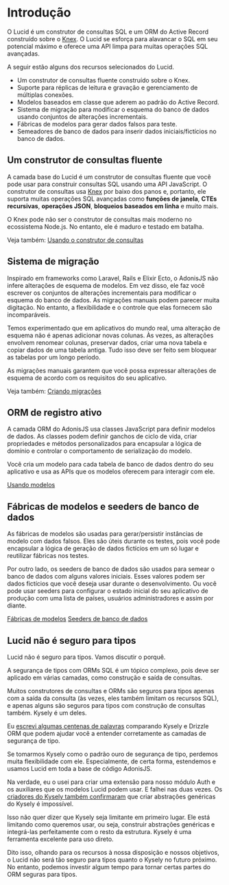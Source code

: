 # Introdução

O Lucid é um construtor de consultas SQL e um ORM do Active Record construído sobre o [Knex](https://knexjs.org/). O Lucid se esforça para alavancar o SQL em seu potencial máximo e oferece uma API limpa para muitas operações SQL avançadas.

A seguir estão alguns dos recursos selecionados do Lucid.

- Um construtor de consultas fluente construído sobre o Knex.
- Suporte para réplicas de leitura e gravação e gerenciamento de múltiplas conexões.
- Modelos baseados em classe que aderem ao padrão do Active Record.
- Sistema de migração para modificar o esquema do banco de dados usando conjuntos de alterações incrementais.
- Fábricas de modelos para gerar dados falsos para teste.
- Semeadores de banco de dados para inserir dados iniciais/fictícios no banco de dados.

## Um construtor de consultas fluente

A camada base do Lucid é um construtor de consultas fluente que você pode usar para construir consultas SQL usando uma API JavaScript. O construtor de consultas usa [Knex](https://knexjs.org/) por baixo dos panos e, portanto, ele suporta muitas operações SQL avançadas como **funções de janela**, **CTEs recursivas**, **operações JSON**, **bloqueios baseados em linha** e muito mais.

O Knex pode não ser o construtor de consultas mais moderno no ecossistema Node.js. No entanto, ele é maduro e testado em batalha.

Veja também: [Usando o construtor de consultas](./installation.md#basic-usage)

## Sistema de migração

Inspirado em frameworks como Laravel, Rails e Elixir Ecto, o AdonisJS não infere alterações de esquema de modelos. Em vez disso, ele faz você escrever os conjuntos de alterações incrementais para modificar o esquema do banco de dados. As migrações manuais podem parecer muita digitação. No entanto, a flexibilidade e o controle que elas fornecem são incomparáveis.

Temos experimentado que em aplicativos do mundo real, uma alteração de esquema não é apenas adicionar novas colunas. Às vezes, as alterações envolvem renomear colunas, preservar dados, criar uma nova tabela e copiar dados de uma tabela antiga. Tudo isso deve ser feito sem bloquear as tabelas por um longo período.

As migrações manuais garantem que você possa expressar alterações de esquema de acordo com os requisitos do seu aplicativo.

Veja também: [Criando migrações](../migrations/introduction.md)

## ORM de registro ativo

A camada ORM do AdonisJS usa classes JavaScript para definir modelos de dados. As classes podem definir ganchos de ciclo de vida, criar propriedades e métodos personalizados para encapsular a lógica de domínio e controlar o comportamento de serialização do modelo.

Você cria um modelo para cada tabela de banco de dados dentro do seu aplicativo e usa as APIs que os modelos oferecem para interagir com ele.

[Usando modelos](../models/introduction.md)

## Fábricas de modelos e seeders de banco de dados

As fábricas de modelos são usadas para gerar/persistir instâncias de modelo com dados falsos. Eles são úteis durante os testes, pois você pode encapsular a lógica de geração de dados fictícios em um só lugar e reutilizar fábricas nos testes.

Por outro lado, os seeders de banco de dados são usados ​​para semear o banco de dados com alguns valores iniciais. Esses valores podem ser dados fictícios que você deseja usar durante o desenvolvimento. Ou você pode usar seeders para configurar o estado inicial do seu aplicativo de produção com uma lista de países, usuários administradores e assim por diante.

[Fábricas de modelos](../models/model_factories.md)
[Seeders de banco de dados](./seeders.md)

## Lucid não é seguro para tipos

Lucid não é seguro para tipos. Vamos discutir o porquê.

A segurança de tipos com ORMs SQL é um tópico complexo, pois deve ser aplicado em várias camadas, como construção e saída de consultas.

Muitos construtores de consultas e ORMs são seguros para tipos apenas com a saída da consulta (às vezes, eles também limitam os recursos SQL), e apenas alguns são seguros para tipos com construção de consultas também. Kysely é um deles.

Eu [escrevi algumas centenas de palavras](https://github.com/thetutlage/meta/discussions/8) comparando Kysely e Drizzle ORM que podem ajudar você a entender corretamente as camadas de segurança de tipo.

Se tomarmos Kysely como o padrão ouro de segurança de tipo, perdemos muita flexibilidade com ele. Especialmente, de certa forma, estendemos e usamos Lucid em toda a base de código AdonisJS.

Na verdade, eu o usei para criar uma extensão para nosso módulo Auth e os auxiliares que os modelos Lucid podem usar. E falhei nas duas vezes. Os [criadores do Kysely também confirmaram](https://www.answeroverflow.com/m/1179612569774870548) que criar abstrações genéricas do Kysely é impossível.

Isso não quer dizer que Kysely seja limitante em primeiro lugar. Ele está limitando como queremos usar, ou seja, construir abstrações genéricas e integrá-las perfeitamente com o resto da estrutura. Kysely é uma ferramenta excelente para uso direto.

Dito isso, olhando para os recursos à nossa disposição e nossos objetivos, o Lucid não será tão seguro para tipos quanto o Kysely no futuro próximo. No entanto, podemos investir algum tempo para tornar certas partes do ORM seguras para tipos.
